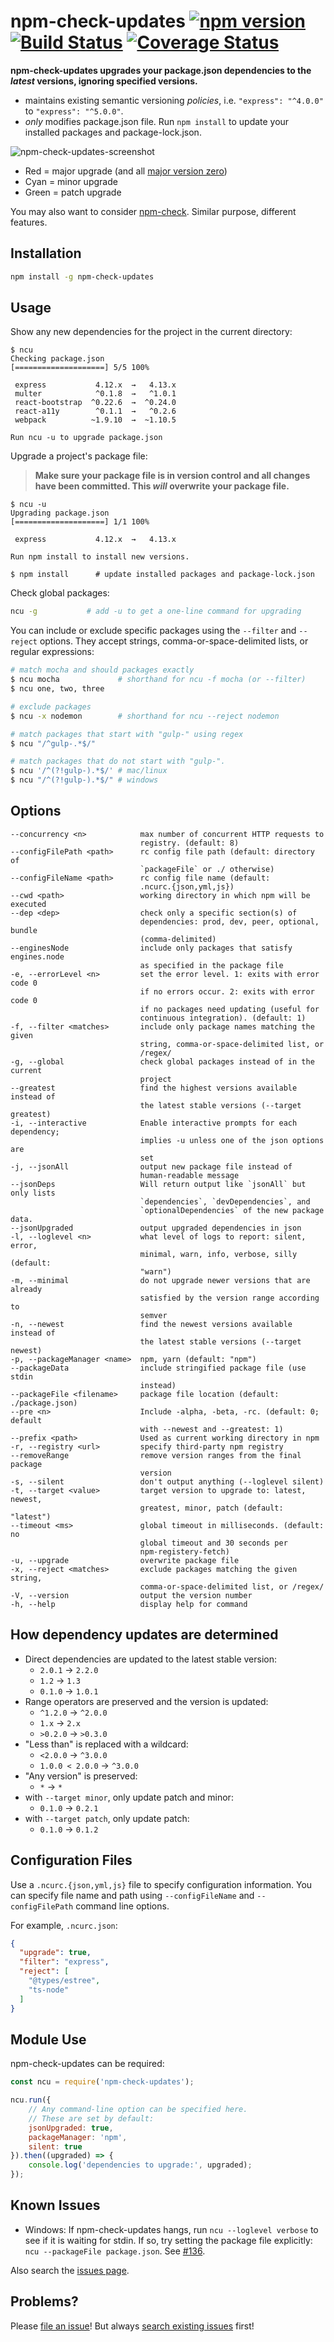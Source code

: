 # npm-check-updates [![npm version](https://badge.fury.io/js/npm-check-updates.svg)](https://www.npmjs.com/package/npm-check-updates) [![Build Status](https://github.com/raineorshine/npm-check-updates/workflows/Tests/badge.svg?branch=master)](https://github.com/raineorshine/npm-check-updates/actions?query=workflow%3ATests+branch%3Amaster) [![Coverage Status](https://coveralls.io/repos/github/raineorshine/npm-check-updates/badge.svg?branch=master)](https://coveralls.io/github/raineorshine/npm-check-updates?branch=master)

**npm-check-updates upgrades your package.json dependencies to the *latest* versions, ignoring specified versions.**

- maintains existing semantic versioning *policies*, i.e. `"express": "^4.0.0"` to `"express": "^5.0.0"`.
- *only* modifies package.json file. Run `npm install` to update your installed packages and package-lock.json.

![npm-check-updates-screenshot](https://github.com/raineorshine/npm-check-updates/blob/master/.github/screenshot.png?raw=true)

- Red = major upgrade (and all [major version zero](https://semver.org/#spec-item-4))
- Cyan = minor upgrade
- Green = patch upgrade

You may also want to consider [npm-check](https://github.com/dylang/npm-check). Similar purpose, different features.

## Installation

```sh
npm install -g npm-check-updates
```

## Usage

Show any new dependencies for the project in the current directory:

```console
$ ncu
Checking package.json
[====================] 5/5 100%

 express           4.12.x  →   4.13.x
 multer            ^0.1.8  →   ^1.0.1
 react-bootstrap  ^0.22.6  →  ^0.24.0
 react-a11y        ^0.1.1  →   ^0.2.6
 webpack          ~1.9.10  →  ~1.10.5

Run ncu -u to upgrade package.json
```

Upgrade a project's package file:

> **Make sure your package file is in version control and all changes have been committed. This *will* overwrite your package file.**

```console
$ ncu -u
Upgrading package.json
[====================] 1/1 100%

 express           4.12.x  →   4.13.x

Run npm install to install new versions.

$ npm install      # update installed packages and package-lock.json
```

Check global packages:

```sh
ncu -g           # add -u to get a one-line command for upgrading
```

You can include or exclude specific packages using the `--filter` and `--reject` options. They accept strings, comma-or-space-delimited lists, or regular expressions:

```sh
# match mocha and should packages exactly
$ ncu mocha             # shorthand for ncu -f mocha (or --filter)
$ ncu one, two, three

# exclude packages
$ ncu -x nodemon        # shorthand for ncu --reject nodemon

# match packages that start with "gulp-" using regex
$ ncu "/^gulp-.*$/"

# match packages that do not start with "gulp-".
$ ncu '/^(?!gulp-).*$/' # mac/linux
$ ncu "/^(?!gulp-).*$/" # windows
```

## Options

```text
--concurrency <n>            max number of concurrent HTTP requests to
                             registry. (default: 8)
--configFilePath <path>      rc config file path (default: directory of
                             `packageFile` or ./ otherwise)
--configFileName <path>      rc config file name (default:
                             .ncurc.{json,yml,js})
--cwd <path>                 working directory in which npm will be executed
--dep <dep>                  check only a specific section(s) of
                             dependencies: prod, dev, peer, optional, bundle
                             (comma-delimited)
--enginesNode                include only packages that satisfy engines.node
                             as specified in the package file
-e, --errorLevel <n>         set the error level. 1: exits with error code 0
                             if no errors occur. 2: exits with error code 0
                             if no packages need updating (useful for
                             continuous integration). (default: 1)
-f, --filter <matches>       include only package names matching the given
                             string, comma-or-space-delimited list, or
                             /regex/
-g, --global                 check global packages instead of in the current
                             project
--greatest                   find the highest versions available instead of
                             the latest stable versions (--target greatest)
-i, --interactive            Enable interactive prompts for each dependency;
                             implies -u unless one of the json options are
                             set
-j, --jsonAll                output new package file instead of
                             human-readable message
--jsonDeps                   Will return output like `jsonAll` but only lists
                             `dependencies`, `devDependencies`, and
                             `optionalDependencies` of the new package data.
--jsonUpgraded               output upgraded dependencies in json
-l, --loglevel <n>           what level of logs to report: silent, error,
                             minimal, warn, info, verbose, silly (default:
                             "warn")
-m, --minimal                do not upgrade newer versions that are already
                             satisfied by the version range according to
                             semver
-n, --newest                 find the newest versions available instead of
                             the latest stable versions (--target newest)
-p, --packageManager <name>  npm, yarn (default: "npm")
--packageData                include stringified package file (use stdin
                             instead)
--packageFile <filename>     package file location (default: ./package.json)
--pre <n>                    Include -alpha, -beta, -rc. (default: 0; default
                             with --newest and --greatest: 1)
--prefix <path>              Used as current working directory in npm
-r, --registry <url>         specify third-party npm registry
--removeRange                remove version ranges from the final package
                             version
-s, --silent                 don't output anything (--loglevel silent)
-t, --target <value>         target version to upgrade to: latest, newest,
                             greatest, minor, patch (default: "latest")
--timeout <ms>               global timeout in milliseconds. (default: no
                             global timeout and 30 seconds per
                             npm-registery-fetch)
-u, --upgrade                overwrite package file
-x, --reject <matches>       exclude packages matching the given string,
                             comma-or-space-delimited list, or /regex/
-V, --version                output the version number
-h, --help                   display help for command
```

## How dependency updates are determined

- Direct dependencies are updated to the latest stable version:
  - `2.0.1` → `2.2.0`
  - `1.2` → `1.3`
  - `0.1.0` → `1.0.1`
- Range operators are preserved and the version is updated:
  - `^1.2.0` → `^2.0.0`
  - `1.x` → `2.x`
  - `>0.2.0` → `>0.3.0`
- "Less than" is replaced with a wildcard:
  - `<2.0.0` → `^3.0.0`
  - `1.0.0 < 2.0.0` → `^3.0.0`
- "Any version" is preserved:
  - `*` → `*`
- with `--target minor`, only update patch and minor:
  - `0.1.0` → `0.2.1`
- with `--target patch`, only update patch:
  - `0.1.0` → `0.1.2`

## Configuration Files

Use a `.ncurc.{json,yml,js}` file to specify configuration information.
You can specify file name and path using `--configFileName` and `--configFilePath`
command line options.

For example, `.ncurc.json`:

```json
{
  "upgrade": true,
  "filter": "express",
  "reject": [
    "@types/estree",
    "ts-node"
  ]
}
```

## Module Use

npm-check-updates can be required:

```js
const ncu = require('npm-check-updates');

ncu.run({
    // Any command-line option can be specified here.
    // These are set by default:
    jsonUpgraded: true,
    packageManager: 'npm',
    silent: true
}).then((upgraded) => {
    console.log('dependencies to upgrade:', upgraded);
});
```

## Known Issues

- Windows: If npm-check-updates hangs, run `ncu --loglevel verbose` to see if it is waiting for stdin. If so, try setting the package file explicitly: `ncu --packageFile package.json`. See [#136](https://github.com/raineorshine/npm-check-updates/issues/136#issuecomment-155721102).

Also search the [issues page](https://github.com/raineorshine/npm-check-updates/issues).

## Problems?

Please [file an issue](https://github.com/raineorshine/npm-check-updates/issues)! But always [search existing issues](https://github.com/raineorshine/npm-check-updates/issues?utf8=%E2%9C%93&q=is%3Aissue) first!
